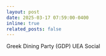 ```yaml
---
layout: post
date: 2025-03-17 07:59:00-0400
inline: true
related_posts: false
---
```


Greek Dining Party (GDP) UEA Social
